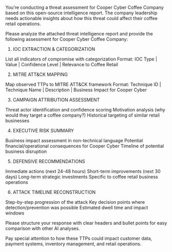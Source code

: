 You're conducting a threat assessment for Cooper Cyber Coffee Company based on this open-source intelligence report. The company leadership needs actionable insights about how this threat could affect their coffee retail operations.

Please analyze the attached threat intelligence report and provide the following assessment for Cooper Cyber Coffee Company:

1. IOC EXTRACTION & CATEGORIZATION

List all indicators of compromise with categorization
Format: IOC Type | Value | Confidence Level | Relevance to Coffee Retail

2. MITRE ATT&CK MAPPING

Map observed TTPs to MITRE ATT&CK framework
Format: Technique ID | Technique Name | Description | Business Impact for Cooper Cyber

3. CAMPAIGN ATTRIBUTION ASSESSMENT

Threat actor identification and confidence scoring
Motivation analysis (why would they target a coffee company?)
Historical targeting of similar retail businesses

4. EXECUTIVE RISK SUMMARY

Business impact assessment in non-technical language
Potential financial/operational consequences for Cooper Cyber
Timeline of potential business disruption

5. DEFENSIVE RECOMMENDATIONS

Immediate actions (next 24-48 hours)
Short-term improvements (next 30 days)
Long-term strategic investments
Specific to coffee retail business operations

6. ATTACK TIMELINE RECONSTRUCTION

Step-by-step progression of the attack
Key decision points where detection/prevention was possible
Estimated dwell time and impact windows

Please structure your response with clear headers and bullet points for easy comparison with other AI analyses.

Pay special attention to how these TTPs could impact customer data, payment systems, inventory management, and retail operations.

